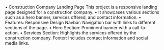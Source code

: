 •	Construction Company Landing Page This project is a responsive landing page designed for a construction company. 
•	It showcases various sections such as a hero banner, services offered, and contact information.
• Features: Responsive Design Navbar: Navigation bar with links to different sections of the page. 
•	Hero Section: Prominent banner with a call-to-action. 
•	Services Section: Highlights the services offered by the construction company. Footer: Includes contact information and social media links.
